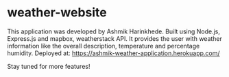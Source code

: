 # weather-website 
This application was developed by Ashmik Harinkhede. Built using Node.js, Express.js and mapbox, weatherstack API. It provides the user with weather information like the overall description, 
temperature and percentage humidity. Deployed at: https://ashmik-weather-application.herokuapp.com/ 

Stay tuned for more features!

